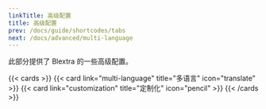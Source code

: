 ```yaml
---
linkTitle: 高级配置
title: 高级配置
prev: /docs/guide/shortcodes/tabs
next: /docs/advanced/multi-language
---
```


此部分提供了 Blextra 的一些高级配置。

<!--more-->

{{< cards >}}
  {{< card link="multi-language" title="多语言" icon="translate" >}}
  {{< card link="customization" title="定制化" icon="pencil" >}}
{{< /cards >}}
